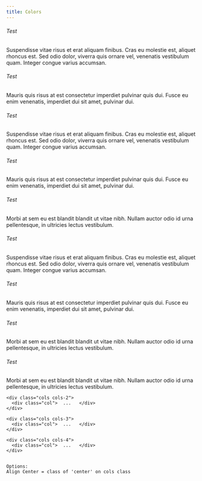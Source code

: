 ```yaml
---
title: Colors
---
```


<div class="cols cols-2 center">
  <div class="col">
     <h6>Test</h6>
     <p>Suspendisse vitae risus et erat aliquam finibus. Cras eu molestie est, aliquet rhoncus est. Sed odio dolor, viverra quis ornare vel, venenatis vestibulum quam. Integer congue varius accumsan.</p>
  </div>
  <div class="col">
     <h6>Test</h6>
     <p>Mauris quis risus at est consectetur imperdiet pulvinar quis dui. Fusce eu enim venenatis, imperdiet dui sit amet, pulvinar dui.</p>
  </div>
</div>

<div class="cols cols-3">
  <div class="col">
     <h6>Test</h6>
     <p>Suspendisse vitae risus et erat aliquam finibus. Cras eu molestie est, aliquet rhoncus est. Sed odio dolor, viverra quis ornare vel, venenatis vestibulum quam. Integer congue varius accumsan.</p>
  </div>
  <div class="col">
     <h6>Test</h6>
     <p>Mauris quis risus at est consectetur imperdiet pulvinar quis dui. Fusce eu enim venenatis, imperdiet dui sit amet, pulvinar dui.</p>
  </div>
  <div class="col">
     <h6>Test</h6>
     <p>Morbi at sem eu est blandit blandit ut vitae nibh. Nullam auctor odio id urna pellentesque, in ultricies lectus vestibulum.</p>
  </div>
</div>

<div class="cols cols-4 ">
  <div class="col">
     <h6>Test</h6>
     <p>Suspendisse vitae risus et erat aliquam finibus. Cras eu molestie est, aliquet rhoncus est. Sed odio dolor, viverra quis ornare vel, venenatis vestibulum quam. Integer congue varius accumsan.</p>
  </div>
  <div class="col">
     <h6>Test</h6>
     <p>Mauris quis risus at est consectetur imperdiet pulvinar quis dui. Fusce eu enim venenatis, imperdiet dui sit amet, pulvinar dui.</p>
  </div>
  <div class="col">
     <h6>Test</h6>
     <p>Morbi at sem eu est blandit blandit ut vitae nibh. Nullam auctor odio id urna pellentesque, in ultricies lectus vestibulum.</p>
  </div>
  <div class="col">
     <h6>Test</h6>
     <p>Morbi at sem eu est blandit blandit ut vitae nibh. Nullam auctor odio id urna pellentesque, in ultricies lectus vestibulum.</p>
  </div>
</div>


~~~~
<div class="cols cols-2">
  <div class="col">  ...   </div>
</div>

<div class="cols cols-3">
  <div class="col">  ...   </div>
</div>

<div class="cols cols-4">
  <div class="col">  ...   </div>
</div>


Options: 
Align Center = class of 'center' on cols class
~~~~